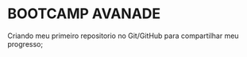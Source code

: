# BOOTCAMP AVANADE 
Criando meu primeiro repositorio no Git/GitHub para compartilhar meu progresso;

